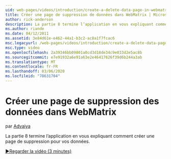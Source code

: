 ```yaml
---
uid: web-pages/videos/introduction/create-a-delete-data-page-in-webmatrix
title: Créer une page de suppression de données dans WebMatrix | Microsoft Docs
author: rick-anderson
description: La partie 8 termine l’application en vous expliquant comment créer une page de suppression pour vos données.
ms.author: riande
ms.date: 04/12/2011
ms.assetid: 3e84d61e-e462-44a1-b3c2-ac8a1f7fcac6
msc.legacyurl: /web-pages/videos/introduction/create-a-delete-data-page-in-webmatrix
msc.type: video
ms.openlocfilehash: 2a39346bb09801a0cd3d18de34c9e033d2e5ac8b
ms.sourcegitcommit: e7e91932a6e91a63e2e46417626f39d6b244a3ab
ms.translationtype: MT
ms.contentlocale: fr-FR
ms.lasthandoff: 03/06/2020
ms.locfileid: "78631704"
---
```

# <a name="create-a-delete-data-page-in-webmatrix"></a>Créer une page de suppression des données dans WebMatrix

par [Advaiya](https://twitter.com/Advaiyasolns)

La partie 8 termine l’application en vous expliquant comment créer une page de suppression pour vos données.

[&#9654;Regarder la vidéo (3 minutes)](https://channel9.msdn.com/Blogs/ASP-NET-Site-Videos/create-a-delete-data-page-in-webmatrix)
